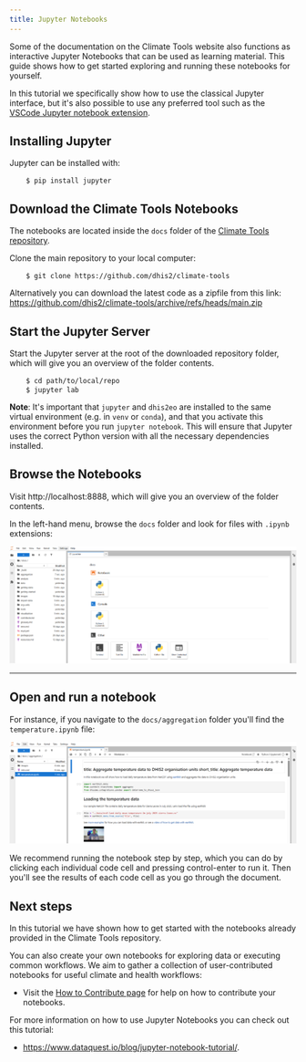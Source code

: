 ```yaml
---
title: Jupyter Notebooks
---
```


Some of the documentation on the Climate Tools website also functions as interactive Jupyter Notebooks that can be used as learning material. This guide shows how to get started exploring and running these notebooks for yourself. 

In this tutorial we specifically show how to use the classical Jupyter interface, but it's also possible to use any preferred tool such as the [VSCode Jupyter notebook extension](https://marketplace.visualstudio.com/items?itemName=ms-toolsai.jupyter). 

## Installing Jupyter

Jupyter can be installed with:

        $ pip install jupyter



## Download the Climate Tools Notebooks

The notebooks are located inside the `docs` folder of the [Climate Tools repository](https://github.com/dhis2/climate-tools). 

Clone the main repository to your local computer:

        $ git clone https://github.com/dhis2/climate-tools

Alternatively you can download the latest code as a zipfile from this link: https://github.com/dhis2/climate-tools/archive/refs/heads/main.zip

## Start the Jupyter Server

Start the Jupyter server at the root of the downloaded repository folder, which will give you an overview of the folder contents.

        $ cd path/to/local/repo
        $ jupyter lab

**Note**: It's important that `jupyter` and `dhis2eo` are installed to the same virtual environment (e.g. in `venv` or `conda`), and that you activate this environment before you run `jupyter notebook`. This will ensure that Jupyter uses the correct Python version with all the necessary dependencies installed. 

## Browse the Notebooks

Visit http://localhost:8888, which will give you an overview of the folder contents. 

In the left-hand menu, browse the `docs` folder and look for files with `.ipynb` extensions: 

![Screenshot of browsing files in Jupyter](./images/jupyter-browse.png)

----------------------------------

## Open and run a notebook

For instance, if you navigate to the `docs/aggregation` folder you'll find the `temperature.ipynb` file: 

![Screenshot of a Jupyter Notebook](./images/jupyter-notebook.png)

We recommend running the notebook step by step, which you can do by clicking each individual code cell and pressing control-enter to run it. Then you'll see the results of each code cell as you go through the document. 

## Next steps

In this tutorial we have shown how to get started with the notebooks already provided in the Climate Tools repository. 

You can also create your own notebooks for exploring data or executing common workflows. We aim to gather a collection of user-contributed notebooks for useful climate and health workflows:

- Visit the [How to Contribute page](../contribute.md) for help on how to contribute your notebooks.

For more information on how to use Jupyter Notebooks you can check out this tutorial: 

- https://www.dataquest.io/blog/jupyter-notebook-tutorial/. 
